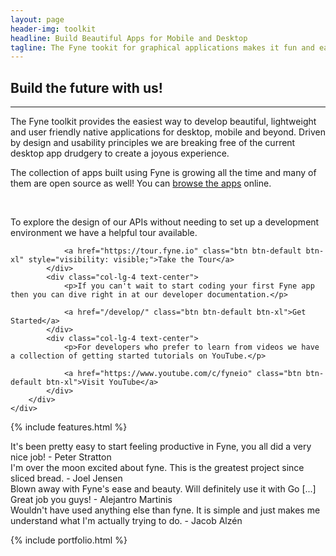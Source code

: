 ```yaml
---
layout: page
header-img: toolkit
headline: Build Beautiful Apps for Mobile and Desktop
tagline: The Fyne tookit for graphical applications makes it fun and easy to build beautiful and performant native applications that work across all your devices.
---
```


<section class="bg-primary" id="about">
    <div class="container">
        <div class="row">
            <div class="col-lg-8 col-lg-offset-2 text-center">
                <h2 class="section-heading">Build the future with us!</h2>
                <hr class="light">
                <p>The Fyne toolkit provides the easiest way to develop beautiful, lightweight and user friendly native applications for desktop, mobile and beyond.
                Driven by design and usability principles we are breaking free of the current desktop app drudgery to create a joyous experience.</p>
                <p>The collection of apps built using Fyne is growing all the time and many of them are open source as well! You can <a href="https://apps.fyne.io">browse the apps</a> online.</p>
                <p>&nbsp;</p>
            </div>
        </div>
    </div>
    <div class="container">
        <div class="row">
            <div class="col-lg-4 text-center">
                <p>To explore the design of our APIs without needing to set up a development environment we have a helpful tour available.</p>

                <a href="https://tour.fyne.io" class="btn btn-default btn-xl" style="visibility: visible;">Take the Tour</a>
            </div>
            <div class="col-lg-4 text-center">
                <p>If you can't wait to start coding your first Fyne app then you can dive right in at our developer documentation.</p>

                <a href="/develop/" class="btn btn-default btn-xl">Get Started</a>
            </div>
            <div class="col-lg-4 text-center">
                <p>For developers who prefer to learn from videos we have a collection of getting started tutorials on YouTube.</p>

                <a href="https://www.youtube.com/c/fyneio" class="btn btn-default btn-xl">Visit YouTube</a>
            </div>
        </div>
    </div>
</section>

{% include features.html %}

<section class="bg-primary" id="about">
    <div class="container">
        <div class="row">
            <div class="col-lg-6 quote-block">
It's been pretty easy to start feeling productive in Fyne,
you all did a very nice job!
<span class="quote-name">- Peter Stratton</span>
            </div>
            <div class="col-lg-6 quote-block">
I'm over the moon excited about fyne.
This is the greatest project since sliced bread.
<span class="quote-name">- Joel Jensen</span>
            </div>
            <div class="col-lg-6 quote-block">
Blown away with Fyne's ease and beauty. Will definitely use it with Go [...]
Great job you guys!
<span class="quote-name">- Alejantro Martinis</span>
            </div>
            <div class="col-lg-6 quote-block">
Wouldn't have used anything else than fyne. It is simple and just makes me
understand what I'm actually trying to do.
<span class="quote-name">- Jacob Alzén</span>
            </div>
        </div>
    </div>
</section>

{% include portfolio.html %}

